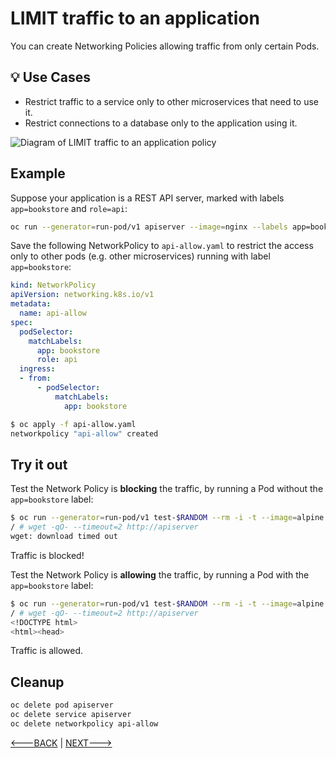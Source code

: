 # LIMIT traffic to an application

You can create Networking Policies allowing traffic from only
certain Pods.

## 💡 Use Cases

- Restrict traffic to a service only to other microservices that need
  to use it.
- Restrict connections to a database only to the application using it.

![Diagram of LIMIT traffic to an application policy](img/2.gif)

## Example

Suppose your application is a REST API server, marked with labels `app=bookstore` and `role=api`:

```sh
oc run --generator=run-pod/v1 apiserver --image=nginx --labels app=bookstore,role=api --expose --port 80
```

Save the following NetworkPolicy to `api-allow.yaml` to restrict the access
only to other pods (e.g. other microservices) running with label `app=bookstore`:

```yaml
kind: NetworkPolicy
apiVersion: networking.k8s.io/v1
metadata:
  name: api-allow
spec:
  podSelector:
    matchLabels:
      app: bookstore
      role: api
  ingress:
  - from:
      - podSelector:
          matchLabels:
            app: bookstore
```

```sh
$ oc apply -f api-allow.yaml
networkpolicy "api-allow" created
```

## Try it out

Test the Network Policy is **blocking** the traffic, by running a Pod without the `app=bookstore` label:

```sh
$ oc run --generator=run-pod/v1 test-$RANDOM --rm -i -t --image=alpine -- sh
/ # wget -qO- --timeout=2 http://apiserver
wget: download timed out
```

Traffic is blocked!

Test the Network Policy is **allowing** the traffic, by running a Pod with the `app=bookstore` label:

```sh
$ oc run --generator=run-pod/v1 test-$RANDOM --rm -i -t --image=alpine --labels app=bookstore,role=frontend -- sh
/ # wget -qO- --timeout=2 http://apiserver
<!DOCTYPE html>
<html><head>
```

Traffic is allowed.

## Cleanup

```sh
oc delete pod apiserver
oc delete service apiserver
oc delete networkpolicy api-allow
```

[<---BACK](01-deny-all-traffic-to-an-application.md) | [NEXT--->](02a-allow-all-traffic-to-an-application.md)
